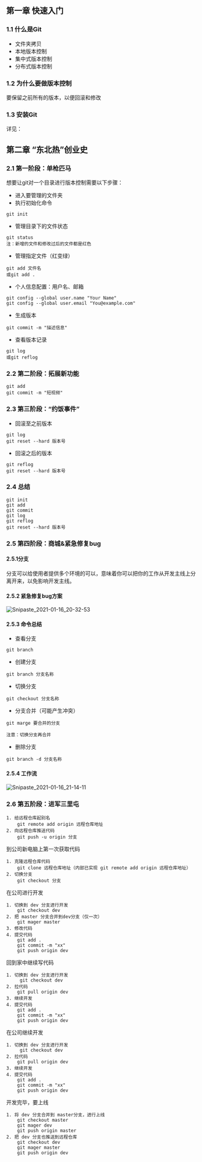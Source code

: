## 第一章 快速入门

### 1.1 什么是Git

* 文件夹拷贝
* 本地版本控制
* 集中式版本控制
* 分布式版本控制

### 1.2 为什么要做版本控制

要保留之前所有的版本，以便回滚和修改

### 1.3 安装Git

详见：

## 第二章 “东北热”创业史

### 2.1 第一阶段：单枪匹马

想要让git对一个目录进行版本控制需要以下步骤：

* 进入要管理的文件夹
* 执行初始化命令

```
git init
```

* 管理目录下的文件状态

```
git status
注：新增的文件和修改过后的文件都是红色
```

* 管理指定文件（红变绿）

```
git add 文件名
或git add .
```

* 个人信息配置：用户名、邮箱

```
git config --global user.name "Your Name"
git config --global user.email "You@example.com"
```

* 生成版本

```
git commit -m "描述信息"
```

* 查看版本记录

```
git log
或git reflog
```

### 2.2 第二阶段：拓展新功能

```
git add
git commit -m "短视频"
```

### 2.3 第三阶段：“约饭事件”

* 回滚至之前版本

```
git log
git reset --hard 版本号
```

* 回滚之后的版本

```
git reflog
git reset --hard 版本号
```

### 2.4 总结

```
git init
git add
git commit
git log
git reflog
git reset --hard 版本号
```

### 2.5 第四阶段：商城&紧急修复bug

#### 2.5.1分支

分支可以给使用者提供多个环境的可以，意味着你可以把你的工作从开发主线上分离开来，以免影响开发主线。

#### 2.5.2 紧急修复bug方案

![Snipaste_2021-01-16_20-32-53](C:\Users\11631\gitdir\image\Snipaste_2021-01-16_20-32-53.png)

#### 2.5.3 命令总结

* 查看分支

```
git branch
```

* 创建分支

```
git branch 分支名称
```

* 切换分支

```
git checkout 分支名称
```

* 分支合并（可能产生冲突）

```
git marge 要合并的分支

注意：切换分支再合并
```

* 删除分支

```
git branch -d 分支名称
```

#### 2.5.4 工作流

![Snipaste_2021-01-16_21-14-11](C:\Users\11631\gitdir\image\Snipaste_2021-01-16_21-14-11.png)



### 2.6 第五阶段：进军三里屯

```
1. 给远程仓库起别名
	git remote add origin 远程仓库地址
2. 向远程仓库推送代码
	git push -u origin 分支
```

到公司新电脑上第一次获取代码

```
1. 克隆远程仓库代码
	git clone 远程仓库地址（内部已实现 git remote add origin 远程仓库地址）
2. 切换分支
	git checkout 分支
```

在公司进行开发

```
1. 切换到 dev 分支进行开发
	git checkout dev
2. 把 master 分支合并到dev分支（仅一次）
	git mager master
3. 修改代码
4. 提交代码
	git add .
	git commit -m "xx"
	git push origin dev
```

回到家中继续写代码

```
1. 切换到 dev 分支进行开发
	 git checkout dev
2. 拉代码
	git pull origin dev
3. 继续开发
4. 提交代码
	git add .
	git commit -m "xx"
	git push origin dev
```

在公司继续开发

```
1. 切换到 dev 分支进行开发
	 git checkout dev
2. 拉代码
	git pull origin dev
3. 继续开发
4. 提交代码
	git add .
	git commit -m "xx"
	git push origin dev
```

开发完毕，要上线

```
1. 将 dev 分支合并到 master分支，进行上线
	git checkout master
	git mager dev
	git push origin master
2. 把 dev 分支也推送到远程仓库
	git checkout dev
	git mager master
	git push origin dev
```



